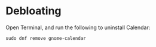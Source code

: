 # Debloating

Open Terminal, and run the following to uninstall Calendar:

```
sudo dnf remove gnome-calendar
```
